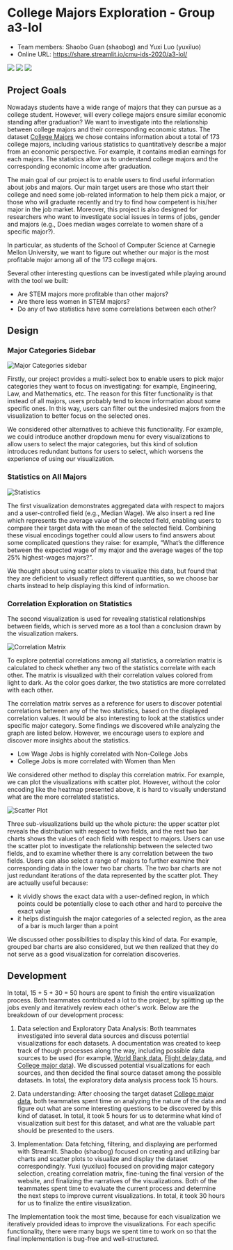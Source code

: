 # College Majors Exploration - Group a3-lol

- Team members: Shaobo Guan (shaobog) and Yuxi Luo (yuxiluo)
- Online URL: https://share.streamlit.io/cmu-ids-2020/a3-lol/

![](image/v_1.gif)
![](image/v_2.gif)
![](image/v_3.gif)

## Project Goals

Nowadays students have a wide range of majors that they can pursue as a college student. However, will every college majors ensure similar economic standing after graduation? We want to investigate into the relationship between college majors and their corresponding economic status. The dataset [College Majors](https://github.com/fivethirtyeight/data/blob/master/college-majors/recent-grads.csv) we chose contains information about a total of 173 college majors, including various statistics to quantitatively describe a major from an economic perspective. For example, it contains median earnings for each majors. The statistics allow us to understand college majors and the corresponding economic income after graduation.

The main goal of our project is to enable users to find useful information about jobs and majors. Our main target users are those who start their college and need some job-related information to help them pick a major, or those who will graduate recently and try to find how competent is his/her major in the job market. Moreover, this project is also designed for researchers who want to investigate social issues in terms of jobs, gender and majors (e.g., Does median wages correlate to women share of a specific major?).

In particular, as students of the School of Computer Science at Carnegie Mellon University, we want to figure out whether our major is the most profitable major among all of the 173 college majors.

Several other interesting questions can be investigated while playing around with the tool we built:

- Are STEM majors more profitable than other majors?
- Are there less women in STEM majors?
- Do any of two statistics have some correlations between each other?


## Design

### Major Categories Sidebar

![Major Categories sidebar](image/v_4.png)

Firstly, our project provides a multi-select box to enable users to pick major categories they want to focus on investigating: for example, Engineering, Law, and Mathematics, etc. The reason for this filter functionality is that instead of all majors, users probably tend to know information about some specific ones. In this way, users can filter out the undesired majors from the visualization to better focus on the selected ones.

We considered other alternatives to achieve this functionality. For example, we could introduce another dropdown menu for every visualizations to allow users to select the major categories, but this kind of solution introduces redundant buttons for users to select, which worsens the experience of using our visualization.


### Statistics on All Majors

![Statistics](image/v_1.gif)

The first visualization demonstrates aggregated data with respect to majors and a user-controlled field (e.g., Median Wage). We also insert a red line which represents the average value of the selected field, enabling users to compare their target data with the mean of the selected field. Combining these visual encodings together could allow users to find answers about some complicated questions they raise: for example, “What’s the difference between the expected wage of my major and the average wages of the top 25% highest-wages majors?”.

We thought about using scatter plots to visualize this data, but found that they are deficient to visually reflect different quantities, so we choose bar charts instead to help displaying this kind of information.

### Correlation Exploration on Statistics

The second visualization is used for revealing statistical relationships between fields, which is served more as a tool than a conclusion drawn by the visualization makers.

![Correlation Matrix](image/v_2.gif)

To explore potential correlations among all statistics, a correlation matrix is calculated to check whether any two of the statistics correlate with each other. The matrix is visualized with their correlation values colored from light to dark. As the color goes darker, the two statistics are more correlated with each other.

The correlation matrix serves as a reference for users to discover potential correlations between any of the two statistics, based on the displayed correlation values. It would be also interesting to look at the statistics under specific major category. Some findings we discovered while analyzing the graph are listed below. However, we encourage users to explore and discover more insights about the statistics.
  - Low Wage Jobs is highly correlated with Non-College Jobs
  - College Jobs is more correlated with Women than Men

We considered other method to display this correlation matrix. For example, we can plot the visualizations with scatter plot. However, without the color encoding like the heatmap presented above, it is hard to visually understand what are the more correlated statistics.

![Scatter Plot](image/v_3.gif)

Three sub-visualizations build up the whole picture: the upper scatter plot reveals the distribution with respect to two fields, and the rest two bar charts shows the values of each field with respect to majors. Users can use the scatter plot to investigate the relationship between the selected two fields, and to examine whether there is any correlation between the two fields. Users can also select a range of majors to further examine their corresponding data in the lower two bar charts. The two bar charts are not just redundant iterations of the data represented by the scatter plot. They are actually useful because:
-  it vividly shows the exact data with a user-defined region, in which points could be potentially close to each other and hard to perceive the exact value
-  it helps distinguish the major categories of a selected region, as the area of a bar is much larger than a point

We discussed other possibilities to display this kind of data. For example, grouped bar charts are also considered, but we then realized that they do not serve as a good visualization for correlation discoveries.

## Development

In total, 15 + 5 + 30 = 50 hours are spent to finish the entire visualization process. Both teammates contributed a lot to the project, by splitting up the jobs evenly and iteratively review each other's work. Below are the breakdown of our development process:

1. Data selection and Exploratory Data Analysis: Both teammates investigated into several data sources and discuss potential visualizations for each datasets. A documentation was created to keep track of though processes along the way, including possible data sources to be used (for example, [World Bank data](https://data.worldbank.org/indicator), [Flight delay data](https://www.kaggle.com/usdot/flight-delays?select=flights.csv), and [College major data](https://github.com/fivethirtyeight/data/tree/master/college-majors)). We discussed potential visualizations for each sources, and then decided the final source dataset among the possible datasets. In total, the exploratory data analysis process took 15 hours.

2. Data understanding: After choosing the target dataset [College major data](https://github.com/fivethirtyeight/data/tree/master/college-majors), both teammates spent time on analyzing the nature of the data and figure out what are some interesting questions to be discovered by this kind of dataset. In total, it took 5 hours for us to determine what kind of visualization suit best for this dataset, and what are the valuable part should be presented to the users.

3. Implementation: Data fetching, filtering, and displaying are performed with Streamlit. Shaobo (shaobog) focused on creating and utilizing bar charts and scatter plots to visualize and display the dataset correspondingly. Yuxi (yuxiluo) focused on providing major category selection, creating correlation matrix, fine-tuning the final version of the website, and finalizing the narratives of the visualizations. Both of the teammates spent time to evaluate the current process and determine the next steps to improve current visualizations. In total, it took 30 hours for us to finalize the entire visualization.

The Implementation took the most time, because for each visualization we iteratively provided ideas to improve the visualizations. For each specific functionality, there were many bugs we spent time to work on so that the final implementation is bug-free and well-structured.
